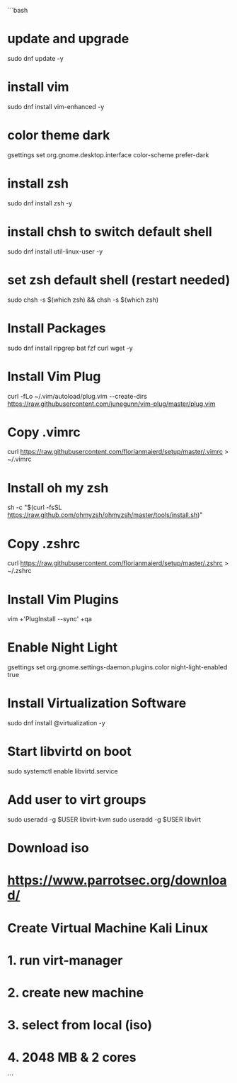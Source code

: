 ´´´bash
# update and upgrade
sudo dnf update -y

# install vim
sudo dnf install vim-enhanced -y

# color theme dark
gsettings set org.gnome.desktop.interface color-scheme prefer-dark

# install zsh
sudo dnf install zsh -y

# install chsh to switch default shell
sudo dnf install util-linux-user -y

# set zsh default shell (restart needed)
sudo chsh -s $(which zsh) && chsh -s $(which zsh)

# Install Packages
sudo dnf install ripgrep bat fzf curl wget -y

# Install Vim Plug
curl -fLo ~/.vim/autoload/plug.vim --create-dirs \
  https://raw.githubusercontent.com/junegunn/vim-plug/master/plug.vim

# Copy .vimrc
curl https://raw.githubusercontent.com/florianmaierd/setup/master/.vimrc > ~/.vimrc

# Install oh my zsh
sh -c "$(curl -fsSL https://raw.github.com/ohmyzsh/ohmyzsh/master/tools/install.sh)"

# Copy .zshrc
curl https://raw.githubusercontent.com/florianmaierd/setup/master/.zshrc > ~/.zshrc

# Install Vim Plugins
vim +'PlugInstall --sync' +qa

# Enable Night Light
gsettings set org.gnome.settings-daemon.plugins.color night-light-enabled true

# Install Virtualization Software
sudo dnf install @virtualization -y

# Start libvirtd on boot
sudo systemctl enable libvirtd.service

# Add user to virt groups
sudo useradd -g $USER libvirt-kvm
sudo useradd -g $USER libvirt

# Download iso
# https://www.parrotsec.org/download/
# Create Virtual Machine Kali Linux
# 1. run virt-manager
# 2. create new machine
# 3. select from local (iso)
# 4. 2048 MB & 2 cores
´´´
